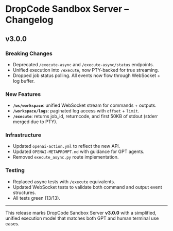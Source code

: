 # DropCode Sandbox Server – Changelog

## v3.0.0

### Breaking Changes
- Deprecated `/execute-async` and `/execute-async/status` endpoints.
- Unified execution into `/execute`, now PTY-backed for true streaming.
- Dropped job status polling. All events now flow through WebSocket + log buffer.

### New Features
- **`/ws/workspace`**: unified WebSocket stream for commands + outputs.
- **`/workspace/logs`**: paginated log access with `offset` + `limit`.
- **`/execute`**: returns job_id, returncode, and first 50KB of stdout (stderr merged due to PTY).

### Infrastructure
- Updated `openai-action.yml` to reflect the new API.
- Updated `OPENAI-METAPROMPT.md` with guidance for GPT agents.
- Removed `execute_async.py` route implementation.

### Testing
- Replaced async tests with `/execute` equivalents.
- Updated WebSocket tests to validate both command and output event structures.
- All tests green (13/13).

---
This release marks DropCode Sandbox Server **v3.0.0** with a simplified, unified execution model that matches both GPT and human terminal use cases.